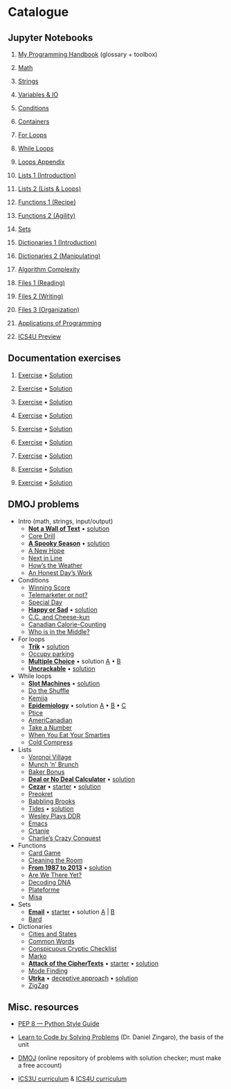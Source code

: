# Catalogue

## Jupyter Notebooks

1.  [My Programming Handbook](materials/notebooks/My%20Programming%20Handbook%20.ipynb) (glossary + toolbox)
    
2. [Math](materials/notebooks/Math.ipynb)
  
3. [Strings](materials/notebooks/Strings.ipynb)
  
4. [Variables & IO](materials/notebooks/Variables%20%26%20IO.ipynb)
  
5. [Conditions](materials/notebooks/Conditions.ipynb)
  
6. [Containers](materials/notebooks/Containers.ipynb)
  
7. [For Loops](materials/notebooks/For%20Loops.ipynb)
  
8. [While Loops](materials/notebooks/While%20Loops.ipynb)
  
9. [Loops Appendix](materials/notebooks/Loops%20Appendix.ipynb)
  
10. [Lists 1 (Introduction)](materials/notebooks/Lists%201%20(Introduction).ipynb)
  
11. [Lists 2 (Lists & Loops)](materials/notebooks/Lists%202%20(Lists%20%26%20Loops).ipynb)
  
12. [Functions 1 (Recipe)](materials/notebooks/Functions%201%20(Recipe).ipynb)
  
13. [Functions 2 (Agility)](materials/notebooks/Functions%202%20(Agility).ipynb)
  
14. [Sets](materials/notebooks/Sets.ipynb)
  
15. [Dictionaries 1 (Introduction)](materials/notebooks/Dictionaries%201%20(Introduction).ipynb)
  
16. [Dictionaries 2 (Manipulating)](materials/notebooks/Dictionaries%202%20(Manipulating).ipynb)
  
17. [Algorithm Complexity](materials/notebooks/Algorithm%20Complexity.ipynb)
  
18. [Files 1 (Reading)](materials/notebooks/Files%201%20(Reading).ipynb)
  
19. [Files 2 (Writing)](materials/notebooks/Files%202%20(Writing).ipynb)
  
20. [Files 3 (Organization)](materials/notebooks/Files%203%20(Organization).ipynb)
  
21. [Applications of Programming](materials/notebooks/Applications%20of%20Programming.ipynb)
    
22.  [ICS4U Preview](materials/notebooks/miscellaneous/ICS4U%20Preview.ipynb)
    

## Documentation exercises

1. [Exercise](materials/documentation_exercises/documentation_1.py) • [Solution](materials/documentation_exercises/documentation_1_done.py)
  
2. [Exercise](materials/documentation_exercises/documentation_2.py) • [Solution](materials/documentation_exercises/documentation_2_done.py)
  
3. [Exercise](materials/documentation_exercises/documentation_3.py) • [Solution](materials/documentation_exercises/documentation_3_done.py)
  
4. [Exercise](materials/documentation_exercises/documentation_4.py) • [Solution](materials/documentation_exercises/documentation_4_done.py)
  
5. [Exercise](materials/documentation_exercises/documentation_5.py) • [Solution](materials/documentation_exercises/documentation_5_done.py)
  
6. [Exercise](materials/documentation_exercises/documentation_6.py) • [Solution](materials/documentation_exercises/documentation_6_done.py)
  
7. [Exercise](materials/documentation_exercises/documentation_7.py) • [Solution](materials/documentation_exercises/documentation_7_done.py)
  
8. [Exercise](materials/documentation_exercises/documentation_8.py) • [Solution](materials/documentation_exercises/documentation_8_done.py)
  
9. [Exercise](materials/documentation_exercises/documentation_9.py) • [Solution](materials/documentation_exercises/documentation_9_done.py)


## DMOJ problems

- Intro (math, strings, input/output)
  - **[Not a Wall of Text](https://dmoj.ca/problem/dmopc15c7p2)** • [solution](materials/dmoj_problems/not_a_wall_of_text.py)
  - [Core Drill](https://dmoj.ca/problem/dmopc14c5p1)
  - **[A Spooky Season](https://dmoj.ca/problem/wc16c1j1)** • [solution](materials/dmoj_problems/a_spooky_season.py)
  - [A New Hope](https://dmoj.ca/problem/wc15c2j1)
  - [Next in Line](https://dmoj.ca/problem/ccc13j1)
  - [How’s the Weather](https://dmoj.ca/problem/wc17c1j2)
  - [An Honest Day’s Work](https://dmoj.ca/problem/wc18c3j1)
- Conditions
  - [Winning Score](https://dmoj.ca/problem/ccc19j1)
  - [Telemarketer or not?](https://dmoj.ca/problem/ccc18j1)
  - [Special Day](https://dmoj.ca/problem/ccc15j1)
  - **[Happy or Sad](https://dmoj.ca/problem/ccc15j2)** • [solution](materials/dmoj_problems/happy_or_sad.py)
  - [C.C. and Cheese-kun](https://dmoj.ca/problem/dmopc16c1p0)
  - [Canadian Calorie-Counting](https://dmoj.ca/problem/ccc06j1)
  - [Who is in the Middle?](https://dmoj.ca/problem/ccc07j1)
- For loops
  - **[Trik](https://dmoj.ca/problem/coci06c5p1)** • [solution](materials/dmoj_problems/trik.py)
  - [Occupy parking](https://dmoj.ca/problem/ccc18j2)
  - **[Multiple Choice](https://dmoj.ca/problem/ccc11s2)** • solution [A](materials/dmoj_problems/multiple_choice_a.py) • [B](materials/dmoj_problems/multiple_choice_b.py)
  - **[Uncrackable](https://dmoj.ca/problem/wc17c3j3)** • [solution](materials/dmoj_problems/uncrackable.py)
- While loops
  - **[Slot Machines](https://dmoj.ca/problem/ccc00s1)** • [solution](materials/dmoj_problems/slot_machines.py)
  - [Do the Shuffle](https://dmoj.ca/problem/ccc08j2)
  - [Kemija](https://dmoj.ca/problem/coci08c3p2)
  - **[Epidemiology](https://dmoj.ca/problem/ccc20j2)** • solution [A](materials/dmoj_problems/epidemiology_a.py) • [B](materials/dmoj_problems/epidemiology_b.py) • [C](materials/dmoj_problems/epidemiology_c.py)
  - [Ptice](https://dmoj.ca/problem/coci08c1p2)
  - [AmeriCanadian](https://dmoj.ca/problem/ccc02j2)
  - [Take a Number](https://dmoj.ca/problem/ecoo13r1p1)
  - [When You Eat Your Smarties](https://dmoj.ca/problem/ecoo15r1p1)
  - [Cold Compress](https://dmoj.ca/problem/ccc19j3)
- Lists
  - [Voronoi Village](https://dmoj.ca/problem/ccc18s1)
  - [Munch ’n’ Brunch](https://dmoj.ca/problem/ecoo17r1p1)
  - [Baker Bonus](https://dmoj.ca/problem/ecoo17r3p1)
  - **[Deal or No Deal Calculator](https://dmoj.ca/problem/ccc07j3)** • [solution](materials/dmoj_problems/deal_or_no_deal_calculator.py)
  - **[Cezar](https://dmoj.ca/problem/coci17c1p1)** • [starter](materials/dmoj_problems/cezar_starter.py) • [solution](materials/dmoj_problems/cezar.py)
  - [Preokret](https://dmoj.ca/problem/coci18c2p1)
  - [Babbling Brooks](https://dmoj.ca/problem/ccc00s2)
  - [Tides](https://dmoj.ca/problem/dmopc14c7p2) • [solution](materials/dmoj_problems/tides.py)
  - [Wesley Plays DDR](https://dmoj.ca/problem/wac3p3)
  - [Emacs](https://dmoj.ca/problem/coci19c5p1)
  - [Crtanje](https://dmoj.ca/problem/coci20c2p1)
  - [Charlie’s Crazy Conquest](https://dmoj.ca/problem/dmopc19c5p2)
- Functions
  - [Card Game](https://dmoj.ca/problem/ccc99s1)
  - [Cleaning the Room](https://acm.timus.ru/problem.aspx?space=1&num=2144)
  - **[From 1987 to 2013](https://dmoj.ca/problem/ccc13s1)** • [solution](materials/dmoj_problems/from_1987_to_2013.py)
  - [Are We There Yet?](https://dmoj.ca/problem/ccc18j3)
  - [Decoding DNA](https://dmoj.ca/problem/ecoo12r1p2)
  - [Plateforme](https://dmoj.ca/problem/crci07p1)
  - [Misa](https://dmoj.ca/problem/coci13c2p2)
- Sets
  - **[Email](https://dmoj.ca/problem/ecoo19r2p1)** • [starter](materials/dmoj_problems/email_starter_.py) • solution [A](materials/dmoj_problems/email_a.py) | [B](materials/dmoj_problems/email_b.py)
  - [Bard](https://dmoj.ca/problem/crci06p1)
- Dictionaries
  - [Cities and States](http://www.usaco.org/index.php?page=viewproblem2&cpid=667)
  - [Common Words](https://dmoj.ca/problem/cco99p2)
  - [Conspicuous Cryptic Checklist](https://dmoj.ca/problem/dmopc19c5p1)
  - [Marko](https://dmoj.ca/problem/coci15c2p1)
  - **[Attack of the CipherTexts](https://dmoj.ca/problem/ccc06s2)** • [starter](materials/dmoj_problems/attack_of_the_ciphertexts_starter.py) • [solution](materials/dmoj_problems/attack_of_the_ciphertexts.py)
  - [Mode Finding](https://dmoj.ca/problem/dmopc19c3p1)
  - **[Utrka](https://dmoj.ca/problem/coci14c2p2)** • [deceptive approach](materials/dmoj_problems/utrka_fail.py) • [solution](materials/dmoj_problems/utrka.py)
  - [ZigZag](https://dmoj.ca/problem/coci17c2p2)

## Misc. resources

-   [PEP 8 — Python Style Guide](https://www.python.org/dev/peps/pep-0008/)
    
-   [Learn to Code by Solving Problems](https://www.penguinrandomhouse.com/books/670339/learn-to-code-by-solving-problems-by-daniel-zingaro/) (Dr. Daniel Zingaro), the basis of the unit
    
-   [DMOJ](https://dmoj.ca/) (online repository of problems with solution checker; must make a free account)
    
-   [ICS3U curriculum](http://www.edu.gov.on.ca/eng/curriculum/secondary/computer10to12_2008.pdf#page=41) & [ICS4U curriculum](http://www.edu.gov.on.ca/eng/curriculum/secondary/computer10to12_2008.pdf#page=57)
